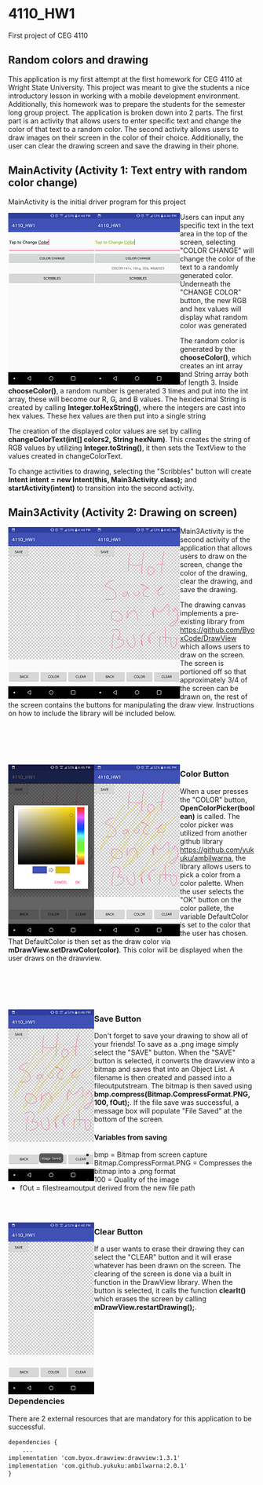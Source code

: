 # 4110_HW1
First project of CEG 4110

## Random colors and drawing

This application is my first attempt at the first homework for CEG 4110 at Wright State University. This project was meant to give the students a nice introductory lesson in working with a
mobile development environment. Additionally, this homework was to prepare the students for the semester long group project. The application is broken down into 2 parts. The first part
is an activity that allows users to enter specific text and change the color of that text to a random color. The second activity allows users to draw images on their screen in the color of their choice.
Additionally, the user can clear the drawing screen and save the drawing in their phone.  


## MainActivity (Activity 1: Text entry with random color change)

MainActivity is the initial driver program for this project

<img align="left" src="ScreenShots/Screenshot_2018-09-18-16-44-48.png">
<img align="left" src="ScreenShots/Screenshot_2018-09-18-16-44-56.png">

Users can input any specific text in the text area in the top of the screen, selecting "COLOR CHANGE" will change the color of the text to a randomly generated color. Underneath the "CHANGE COLOR" button, the new RGB and hex values will display what random color was generated

The random color is generated by the <b>chooseColor()</b>, which creates an int array and String array both of length 3. Inside <b>chooseColor()</b>, a random number is generated 3 times and put into the int array, these will become our R, G, and B values. The hexidecimal String is created by calling <b>Integer.toHexString()</b>, where the integers are cast into hex values. These hex values are then put into a single string

The creation of the displayed color values are set by calling <b>changeColorText(int[] colors2, String hexNum)</b>. This creates the string of RGB values by utilizing <b>Integer.toString()</b>, it then sets the TextView to the values created in changeColorText.

To change activities to drawing, selecting the "Scribbles" button will create <b>Intent intent = new Intent(this, Main3Activity.class);</b> and <b>startActivity(intent)</b> to transition into the second activity.


## Main3Activity (Activity 2: Drawing on screen)

<img align="left" src="ScreenShots/Screenshot_2018-09-18-16-45-01.png">
<img align="left" src="ScreenShots/Screenshot_2018-09-18-16-45-44.png">

Main3Activity is the second activity of the application that allows users to draw on the screen, change the color of the drawing, clear the drawing, and save the drawing. 

The drawing canvas implements a pre-existing library from https://github.com/ByoxCode/DrawView which allows users to draw on the screen. The screen is portioned off so that approximately 3/4 of the screen can be drawn on, the rest of the screen contains the buttons for manipulating the draw view. Instructions on how to include the library will be included below.



<br><br>
<br><br>

<img align="left" src="ScreenShots/Screenshot_2018-09-18-16-45-53.png">
<img align="left" src="ScreenShots/Screenshot_2018-09-18-16-46-04.png">

### Color Button

When a user presses the "COLOR" button, <b>OpenColorPicker(boolean)</b> is called. The color picker was utilized from another github library https://github.com/yukuku/ambilwarna, the library allows users to pick a color from a color palette. When the user selects the "OK" button on the color pallete, the variable DefaultColor is set to the color that the user has chosen. That DefaultColor is then set as the draw color via <b>mDrawView.setDrawColor(color)</b>. This color will be displayed when the user draws on the drawview.

<br><br>
<br><br>

<img align="left" src="ScreenShots/Screenshot_2018-09-18-16-46-10.png">

### Save Button
Don't forget to save your drawing to show all of your friends! To save as a .png image simply select the "SAVE" button. When the "SAVE" button is selected, it converts the drawview into a bitmap and saves that into an Object List. A filename is then created and passed into a fileoutputstream. The bitmap is then saved using <b>bmp.compress(Bitmap.CompressFormat.PNG, 100, fOut);</b>. If the file save was successful, a message box will populate "File Saved" at the bottom of the screen.


#### Variables from saving
- bmp = Bitmap from screen capture
- Bitmap.CompressFormat.PNG = Compresses the bitmap into a .png format
- 100 = Quality of the image
- fOut = filestreamoutput derived from the new file path

<br><br>

<img align="left" src="ScreenShots/Screenshot_2018-09-18-16-46-18.png">

### Clear Button

If a user wants to erase their drawing they can select the "CLEAR" button and it will erase whatever has been drawn on the screen. The clearing of the screen is done via a built in function in the DrawView library. When the button is selected, it calls the function <b>clearIt()</b> which erases the screen by calling <b>mDrawView.restartDrawing();</b>. 

<br><br>
<br><br>
<br><br>
<br><br>

### Dependencies

There are 2 external resources that are mandatory for this application to be successful.
    
    
```
dependencies {
    ...
implementation 'com.byox.drawview:drawview:1.3.1'
implementation 'com.github.yukuku:ambilwarna:2.0.1'
}
```
